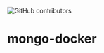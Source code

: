 ![GitHub contributors](https://img.shields.io/github/contributors/shivpranavbgargi/mongodb-docker?style=for-the-badge)
# mongo-docker
